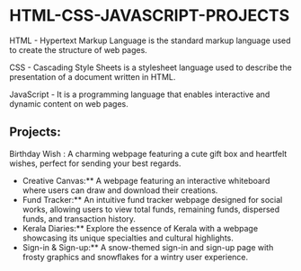 HTML-CSS-JAVASCRIPT-PROJECTS
============================

HTML - Hypertext Markup Language is the standard markup language used to create the structure of web pages.
  
CSS - Cascading Style Sheets is a stylesheet language used to describe the presentation of a document written in HTML.
  
JavaScript - It is a programming language that enables interactive and dynamic content on web pages.

Projects:
---------

Birthday Wish : A charming webpage featuring a cute gift box and heartfelt wishes, perfect for sending your best regards.
- Creative Canvas:** A webpage featuring an interactive whiteboard where users can draw and download their creations.
- Fund Tracker:** An intuitive fund tracker webpage designed for social works, allowing users to view total funds, remaining funds, dispersed funds, and transaction history.
- Kerala Diaries:** Explore the essence of Kerala with a webpage showcasing its unique specialties and cultural highlights.
- Sign-in & Sign-up:** A snow-themed sign-in and sign-up page with frosty graphics and snowflakes for a wintry user experience.

